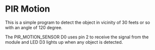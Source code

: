 # PIR Motion

This is a simple program to detect the object in vicinity of 30 feets or so with an angle of 120 degree.

The PIR_MOTION_SENSOR D0 uses pin 2 to receive the signal from the module and LED	D3 lights up when any object is detected.
